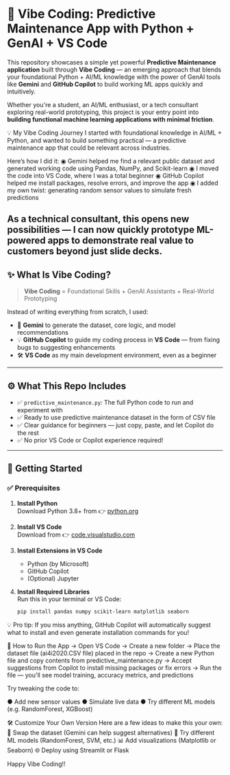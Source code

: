 # 🧠 Vibe Coding: Predictive Maintenance App with Python + GenAI + VS Code

This repository showcases a simple yet powerful **Predictive Maintenance application** built through **Vibe Coding** — an emerging approach that blends your foundational Python + AI/ML knowledge with the power of GenAI tools like **Gemini** and **GitHub Copilot** to build working ML apps quickly and intuitively.

Whether you're a student, an AI/ML enthusiast, or a tech consultant exploring real-world prototyping, this project is your entry point into **building functional machine learning applications with minimal friction**.

💡 My Vibe Coding Journey
I started with foundational knowledge in AI/ML + Python, and wanted to build something practical — a predictive maintenance app that could be relevant across industries.

Here’s how I did it:
◉ Gemini helped me find a relevant public dataset and generated working code using Pandas, NumPy, and Scikit-learn
◉ I moved the code into VS Code, where I was a total beginner
◉ GitHub Copilot helped me install packages, resolve errors, and improve the app
◉ I added my own twist: generating random sensor values to simulate fresh predictions

As a technical consultant, this opens new possibilities — I can now quickly prototype ML-powered apps to demonstrate real value to customers beyond just slide decks.
---

## ✨ What Is Vibe Coding?

> **Vibe Coding** = Foundational Skills + GenAI Assistants + Real-World Prototyping

Instead of writing everything from scratch, I used:
- 🔮 **Gemini** to generate the dataset, core logic, and model recommendations
- 💡 **GitHub Copilot** to guide my coding process in **VS Code** — from fixing bugs to suggesting enhancements
- 🛠️ **VS Code** as my main development environment, even as a beginner
---

## ⚙️ What This Repo Includes

- ✅ `predictive_maintenance.py`: The full Python code to run and experiment with
- ✅ Ready to use predictive maintenance dataset in the form of CSV file
- ✅ Clear guidance for beginners — just copy, paste, and let Copilot do the rest
- ✅ No prior VS Code or Copilot experience required!
---

## 🚀 Getting Started

### ✅ Prerequisites

1. **Install Python**  
   Download Python 3.8+ from 👉 [python.org](https://www.python.org/downloads/)

2. **Install VS Code**  
   Download from 👉 [code.visualstudio.com](https://code.visualstudio.com)

3. **Install Extensions in VS Code**
   - Python (by Microsoft)
   - GitHub Copilot
   - (Optional) Jupyter

4. **Install Required Libraries**  
   Run this in your terminal or VS Code:

   ```bash
   pip install pandas numpy scikit-learn matplotlib seaborn

💡 Pro tip: If you miss anything, GitHub Copilot will automatically suggest what to install and even generate installation commands for you!

🧪 How to Run the App
→ Open VS Code
→ Create a new folder
→ Place the dataset file (ai4i2020.CSV file) placed in the repo 
→ Create a new Python file and copy contents from predictive_maintenance.py
→ Accept suggestions from Copilot to install missing packages or fix errors
→ Run the file — you'll see model training, accuracy metrics, and predictions

Try tweaking the code to:

● Add new sensor values
● Simulate live data
● Try different ML models (e.g. RandomForest, XGBoost)

🛠️ Customize Your Own Version
Here are a few ideas to make this your own:
🔄 Swap the dataset (Gemini can help suggest alternatives)
🧠 Try different ML models (RandomForest, SVM, etc.)
📊 Add visualizations (Matplotlib or Seaborn)
🌐 Deploy using Streamlit or Flask

Happy Vibe Coding!!
